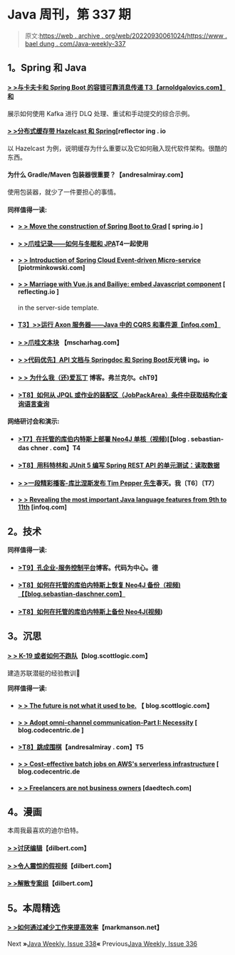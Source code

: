 # Java 周刊，第 337 期

> 原文:[https://web . archive . org/web/20220930061024/https://www . bael dung . com/Java-weekly-337](https://web.archive.org/web/20220930061024/https://www.baeldung.com/java-weekly-337)

## **1。Spring 和 Java**

#### [**> >与卡夫卡和 Spring Boot** 的容错可靠消息传递 T3【arnoldgalovics.com】和](https://web.archive.org/web/20220628092627/https://arnoldgalovics.com/fault-tolerant-and-reliable-messaging-with-kafka-and-spring-boot/)

展示如何使用 Kafka 进行 DLQ 处理、重试和手动提交的综合示例。

#### [**> >分布式缓存带 Hazelcast 和 Spring**](https://web.archive.org/web/20220628092627/https://reflectoring.io/spring-boot-hazelcast/)[reflector ing . io

以 Hazelcast 为例，说明缓存为什么重要以及它如何融入现代软件架构。很酷的东西。

#### 为什么 Gradle/Maven 包装器很重要？【andresalmiray.com】

使用包装器，就少了一件要担心的事情。

#### **同样值得一读:**

*   #### [**> > Move the construction of Spring Boot to Grad**](https://web.archive.org/web/20220628092627/https://spring.io/blog/2020/06/08/migrating-spring-boot-s-build-to-gradle) [ spring.io ]

*   #### **[> >爪哇记录——如何与冬眠和 JPA](https://web.archive.org/web/20220628092627/https://thorben-janssen.com/java-records-hibernate-jpa/)T4**一起使用

*   #### [**> > Introduction of Spring Cloud Event-driven Micro-service**](https://web.archive.org/web/20220628092627/https://piotrminkowski.com/2020/06/05/introduction-to-event-driven-microservices-with-spring-cloud-stream/) [piotrminkowski.com]

*   #### [**> > Marriage with Vue.js and Bailiye: embed Javascript component**](https://web.archive.org/web/20220628092627/https://reflectoring.io/reusable-vue-components-in-thymeleaf/) [ reflecting.io ]

    in the server-side template.
*   #### [**T3】>>运行 Axon 服务器——Java 中的 CQRS 和事件源【infoq.com】**](https://web.archive.org/web/20220628092627/https://www.infoq.com/articles/axon-server-cqrs-event-sourcing-java/?utm_campaign=infoq_content&utm_source=infoq&utm_medium=feed&utm_term=Java)

*   #### [**> >爪哇文本块**](https://web.archive.org/web/20220628092627/https://www.mscharhag.com/java/text-blocks) 【mscharhag.com】

*   #### [**> >代码优先】API 文档与 Springdoc 和 Spring Boot**](https://web.archive.org/web/20220628092627/https://reflectoring.io/spring-boot-springdoc/)反光镜 ing。io

*   #### [**> >** 为什么我（还)爱瓦丁](https://web.archive.org/web/20220628092627/https://blog.frankel.ch/why-love-vaadin/) 博客。弗兰克尔。chT9】

*   #### [**>T8】如何从 JPQL 或作业的装配区（JobPackArea）条件中获取结构化查询语言查询**](https://web.archive.org/web/20220628092627/https://vladmihalcea.com/get-sql-from-jpql-or-criteria/)

**网络研讨会和演示:**

*   #### [**>T7】在托管的库伯内特斯上部署 Neo4J 单核（视频)**](https://web.archive.org/web/20220628092627/https://blog.sebastian-daschner.com/entries/neo4j-single-core-managed-k8s)[【blog . sebastian-das chner . com】T4

*   #### [**>T8】用科特林和 JUnit 5 编写 Spring REST API 的单元测试：读取数据**](https://web.archive.org/web/20220628092627/https://www.petrikainulainen.net/programming/testing/writing-unit-tests-for-a-spring-rest-api-with-kotlin-and-junit-5-reading-data/)

*   #### [**> >一段精彩播客-库比涅斯发布 Tim Pepper 先生**](https://web.archive.org/web/20220628092627/https://spring.io/blog/2020/06/05/a-bootiful-podcast-kubernetes-release-sig-tim-pepper)春天。我〔T6〕〔T7〕

*   #### [**> > Revealing the most important Java language features from 9th to 11th**](https://web.archive.org/web/20220628092627/https://www.infoq.com/presentations/java-features-9-10-11/) [infoq.com]

## **2。技术**

**同样值得一读:**

*   #### [**>T9】孔企业-服务控制平台**](https://web.archive.org/web/20220628092627/https://blog.codecentric.de/en/2020/06/kong-enterprise-the-service-control-platform/)博客。代码为中心。德

*   #### [**>T8】如何在托管的库伯内特斯上恢复 Neo4J 备份（视频)**【【blog.sebastian-daschner.com】](https://web.archive.org/web/20220628092627/https://blog.sebastian-daschner.com/entries/neo4j-restore-backup-k8s)

*   #### [**>T8】如何在托管的库伯内特斯上备份 Neo4J(视频**](https://web.archive.org/web/20220628092627/https://blog.sebastian-daschner.com/entries/neo4j-backup-instance-k8s))

## **3。沉思**

#### [**> > K-19 或者如何不跑队**](https://web.archive.org/web/20220628092627/https://blog.scottlogic.com/2020/06/04/k-19-or-how-to-not-run-a-team.html)【blog.scottlogic.com】

建造苏联潜艇的经验教训🙂

**同样值得一读:**

*   #### [**> > The future is not what it used to be.**](https://web.archive.org/web/20220628092627/https://blog.scottlogic.com/2020/06/05/the-future.html) 【 blog.scottlogic.com】

*   #### [**> > Adopt omni-channel communication-Part I: Necessity**](https://web.archive.org/web/20220628092627/https://blog.codecentric.de/en/2020/06/adopting-omni-channel-communication-necessity/) [ blog.codecentric.de ]

*   #### [**>T8】跳成围棋**](https://web.archive.org/web/20220628092627/http://andresalmiray.com/jumping-into-go/)【andresalmiray . com】T5

*   #### [**> > Cost-effective batch jobs on AWS's serverless infrastructure**](https://web.archive.org/web/20220628092627/https://blog.codecentric.de/en/2020/06/cost-effective-batch-jobs-on-aws-serverless-infrastructure/) [ blog.codecentric.de

*   #### [**> > Freelancers are not business owners**](https://web.archive.org/web/20220628092627/https://daedtech.com/freelancers-arent-yet-business-owners/) [daedtech.com]

## **4。漫画**

本周我最喜欢的迪尔伯特。

#### [**> >讨厌编辑**](https://web.archive.org/web/20220628092627/https://dilbert.com/strip/2020-06-10)【dilbert.com】

#### [**> >令人震惊的假视频**](https://web.archive.org/web/20220628092627/https://dilbert.com/strip/2020-06-09)【dilbert.com】

#### [**> >解散专案组**](https://web.archive.org/web/20220628092627/https://dilbert.com/strip/2020-06-08)【dilbert.com】

## **5。本周精选**

#### [**> >如何通过减少工作来提高效率**](https://web.archive.org/web/20220628092627/https://markmanson.net/how-to-be-more-productive)【markmanson.net】

Next **»**[Java Weekly, Issue 338](/web/20220628092627/https://www.baeldung.com/java-weekly-338)**«** Previous[Java Weekly, Issue 336](/web/20220628092627/https://www.baeldung.com/java-weekly-336)